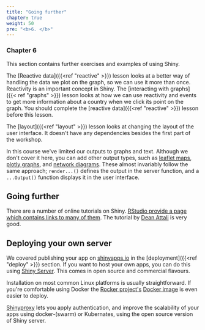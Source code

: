 ```yaml
---
title: "Going further"
chapter: true
weight: 50
pre: "<b>6. </b>"
---
```



### Chapter 6

This section contains further exercises and examples of using Shiny.

The [Reactive data]({{<ref "reactive" >}}) lesson looks at a better way of handling the data we plot on the graph, so we can use it more than once.  Reactivity is an important concept in Shiny.    The [interacting with graphs]({{< ref "graphs" >}}) lesson looks at how we can use reactivity and events to get more information about a country when we click its point on the graph.  You should complete the [reactive data]({{<ref "reactive" >}}) lesson before this lesson.

The [layout]({{<ref "layout" >}}) lesson looks at changing the layout of the user interface.  It doesn't have any dependencies besides the first part of the workshop.

In this course we've limited our outputs to graphs and text.  Although we don't cover it here, you can add other output types, such as [leaflet maps](http://rstudio.github.io/leaflet/), [plotly graphs](https://plot.ly/r/), and [network diagrams](http://christophergandrud.github.io/networkD3/).  These almost invariably follow the same approach; `render...()` defines the output in the server function, and a `...Output()` function displays it in the user interface.

## Going further

There are a number of online tutorials on Shiny.  [RStudio provide a page which contains links to many of them](https://shiny.rstudio.com/tutorial/).  The tutorial by [Dean Attali](https://deanattali.com/blog/building-shiny-apps-tutorial/) is very good.

## Deploying your own server

We covered publishing your app on [shinyapps.io](https://www.shinyapps.io/) in the [deployment]({{<ref "deploy" >}}) section.  If you want to host your own apps, you can do this using [Shiny Server](https://www.rstudio.com/products/shiny/shiny-server/).   This comes in open source and commercial flavours.

Installation on most common Linux platforms is usually straightforward. If you're comfortable using Docker the [Rocker project's](https://github.com/rocker-org/rocker) [Docker image](https://hub.docker.com/r/rocker/shiny/) is even easier to deploy.  

[Shinyproxy](https://www.shinyproxy.io/) lets you apply authentication, and improve the scalability of your apps using docker-(swarm) or Kubernates, using the open source version of Shiny server.


